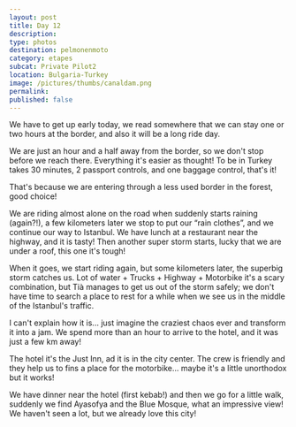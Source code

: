 ```yaml
---
layout: post
title: Day 12
description: 
type: photos
destination: pelmonenmoto
category: etapes
subcat: Private Pilot2
location: Bulgaria-Turkey
image: /pictures/thumbs/canaldam.png
permalink: 
published: false
---
```


We have to get up early today, we read somewhere that we can stay one or two hours at the border, and also it will be a long ride day. 

We are just an hour and a half away from the border, so we don't stop before we reach there. Everything it's easier as thought! To be in Turkey takes 30 minutes, 2 passport controls, and one baggage control, that's it!

That's because we are entering through a less used border in the forest, good choice!

We are riding almost alone on the road when suddenly starts raining (again?!), a few kilometers later we stop to put our “rain clothes”, and we continue our way to Istanbul. We have lunch at a restaurant near the highway, and it is tasty! Then another super storm starts, lucky that we are under a roof, this one it's tough!

When it goes, we start riding again, but some kilometers later, the superbig storm catches us. Lot of water + Trucks + Highway + Motorbike it's a scary combination, but Tià manages to get us out of the storm safely; we don't have time to search a place to rest for a while when we see us in the middle of the Istanbul's traffic.

I can't explain how it is... just imagine the craziest chaos ever and transform it into a jam. We spend more than an hour to arrive to the hotel, and it was just a few km away!

The hotel it's the Just Inn, ad it is in the city center. The crew is friendly and they help us to fins a place for the motorbike... maybe it's a little unorthodox but it works!

We have dinner near the hotel (first kebab!) and then we go for a little walk, suddenly we find Ayasofya and the Blue Mosque, what an impressive view! We haven't seen a lot, but we already love this city!
